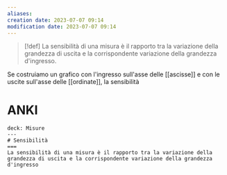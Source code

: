 ```yaml
---
aliases: 
creation date: 2023-07-07 09:14
modification date: 2023-07-07 09:14
---
```


> [!def]
> La sensibilità di una misura è il rapporto tra la variazione della grandezza di uscita e la corrispondente variazione della grandezza d'ingresso.

Se costruiamo un grafico con l'ingresso sull'asse delle [[ascisse]] e con le uscite sull'asse delle [[ordinate]], la sensibilità  
# ANKI

```anki
deck: Misure
---
# Sensibilità
===
La sensibilità di una misura è il rapporto tra la variazione della grandezza di uscita e la corrispondente variazione della grandezza d'ingresso
```
